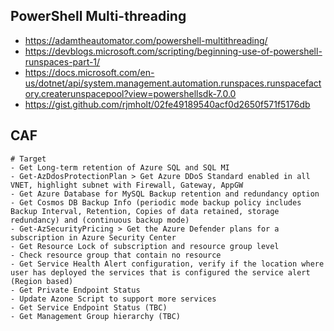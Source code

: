 ## PowerShell Multi-threading
 
- https://adamtheautomator.com/powershell-multithreading/
- https://devblogs.microsoft.com/scripting/beginning-use-of-powershell-runspaces-part-1/
- https://docs.microsoft.com/en-us/dotnet/api/system.management.automation.runspaces.runspacefactory.createrunspacepool?view=powershellsdk-7.0.0
- https://gist.github.com/rjmholt/02fe49189540acf0d2650f571f5176db


## CAF
```
# Target
- Get Long-term retention of Azure SQL and SQL MI
- Get-AzDdosProtectionPlan > Get Azure DDoS Standard enabled in all VNET, highlight subnet with Firewall, Gateway, AppGW
- Get Azure Database for MySQL Backup retention and redundancy option
- Get Cosmos DB Backup Info (periodic mode backup policy includes Backup Interval, Retention, Copies of data retained, storage redundancy) and (continuous backup mode)
- Get-AzSecurityPricing > Get the Azure Defender plans for a subscription in Azure Security Center
- Get Resource Lock of subscription and resource group level
- Check resource group that contain no resource
- Get Service Health Alert configuration, verify if the location where user has deployed the services that is configured the service alert (Region based)
- Get Private Endpoint Status
- Update Azone Script to support more services
- Get Service Endpoint Status (TBC)
- Get Management Group hierarchy (TBC)
```
